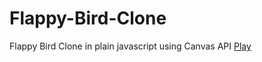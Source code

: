 # Flappy-Bird-Clone
Flappy Bird Clone in plain javascript using Canvas API [Play](https://prajwalrajbasnet.github.io/lf/Flappy-Bird-Clone)
